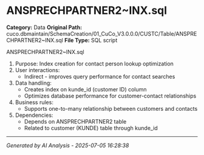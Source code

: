 # ANSPRECHPARTNER2~INX.sql

**Category:** Data
**Original Path:** cuco.dbmaintain/SchemaCreation/01_CuCo_V3.0.0.0/CUSTC/Table/ANSPRECHPARTNER2~INX.sql
**File Type:** SQL script

ANSPRECHPARTNER2~INX.sql
1. Purpose: Index creation for contact person lookup optimization
2. User interactions:
   - Indirect - improves query performance for contact searches
3. Data handling:
   - Creates index on kunde_id (customer ID) column
   - Optimizes database performance for customer-contact relationships
4. Business rules:
   - Supports one-to-many relationship between customers and contacts
5. Dependencies:
   - Depends on ANSPRECHPARTNER2 table
   - Related to customer (KUNDE) table through kunde_id

---
*Generated by AI Analysis - 2025-07-05 16:28:38*
